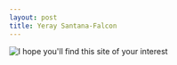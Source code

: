 ```yaml
---
layout: post
title: Yeray Santana-Falcon
---
```



![I hope you'll find this site of your interest](https://github.com/ysantanaf/ysantanaf.github.io/blob/master/diver.jpg?raw=true)

